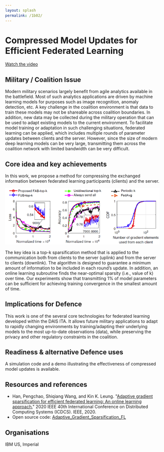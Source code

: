 ```yaml
---
layout: splash
permalink: /1b02/
---
```


# Compressed Model Updates for Efficient Federated Learning
[Watch the video](https://ibm.box.com/v/Showcase-1b02-video)

## Military / Coalition Issue
Modern military scenarios largely benefit from agile analytics available in the battlefield. Most of such analytics
applications are driven by machine learning models for purposes such as image recognition, anomaly detection, etc. A
key challenge in the coalition environment is that data to train these models may not be shareable across coalition
boundaries. In addition, new data may be collected during the military operation that can be used to adapt existing
models to the current environment. To facilitate model training or adaptation in such challenging situations,
federated learning can be applied, which includes multiple rounds of parameter updates between clients and the server.
However, since the size of modern deep learning models can be very large, transmitting them across the coalition
network with limited bandwidth can be very difficult. 

## Core idea and key achievements
In this work, we propose a method for compressing the exchanged information between federated learning participants
(clients) and the server. 

![image info](/dais/achievements/images/1b02-fig1.png)

The key idea is a top-k sparsification method that is applied to the communication both from clients to the server
(uplink) and from the server to clients (downlink). The algorithm is designed to guarantee a minimum amount of
information to be included in each round’s update. In addition, an online learning subroutine finds the near-optimal
sparsity (i.e., value of k) over time. Our experiments show that transmitting 1% of model parameters can be sufficient
for achieving training convergence in the smallest amount of time.

## Implications for Defence
This work is one of the several core technologies for federated learning developed within the DAIS ITA. It allows
future military applications to adapt to rapidly changing environments by training/adapting their underlying models
to the most up-to-date observations (data), while preserving the privacy and other regulatory constraints in the
coalition.

## Readiness & alternative Defence uses
A simulation code and a demo illustrating the effectiveness of compressed model updates is available.

## Resources and references
* Han, Pengchao, Shiqiang Wang, and Kin K. Leung.
  "[Adaptive gradient sparsification for efficient federated learning: An online learning approach.](/doc-6049/)"
  2020 IEEE 40th International Conference on Distributed Computing Systems (ICDCS). IEEE, 2020.
* Open source code:
  [Adaptive_Gradient_Sparsification_FL](https://github.com/PengchaoHan/Adaptive_Gradient_Sparsification_FL) 

## Organisations
IBM US, Imperial
